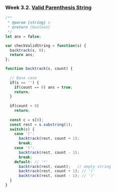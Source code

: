 ### Week 3.2. [Valid Parenthesis String](https://leetcode.com/explore/featured/card/30-day-leetcoding-challenge/530/week-3/3301/)
```javascript
/**
 * @param {string} s
 * @return {boolean}
 */
let ans = false;

var checkValidString = function(s) {
  backtrack(s, 0);
  return ans;
};

function backtrack(s, count) {
  
  // Base case
  if(s == '') {
    if(count == 0) ans = true;
    return;
  }
  
  if(count < 0)
    return;
  
  const c = s[0];
  const rest = s.substring(1);
  switch(c) {
    case '(':
      backtrack(rest, count + 1);
      break;
    case ')':
      backtrack(rest, count - 1);
      break;
    default: // '*'
      backtrack(rest, count);   // empty string
      backtrack(rest, count + 1); // '('
      backtrack(rest, count - 1); // ')'
  }
}
```
